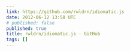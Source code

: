 ```yaml
---
link: https://github.com/rwldrn/idiomatic.js
date: 2012-06-12 13:58 UTC
# published: false
published: true
title: rwldrn/idiomatic.js · GitHub
tags: []
---
```




